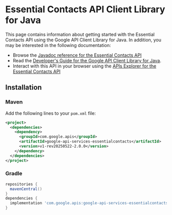 # Essential Contacts API Client Library for Java



This page contains information about getting started with the Essential Contacts API
using the Google API Client Library for Java. In addition, you may be interested
in the following documentation:

* Browse the [Javadoc reference for the Essential Contacts API][javadoc]
* Read the [Developer's Guide for the Google API Client Library for Java][google-api-client].
* Interact with this API in your browser using the [APIs Explorer for the Essential Contacts API][api-explorer]

## Installation

### Maven

Add the following lines to your `pom.xml` file:

```xml
<project>
  <dependencies>
    <dependency>
      <groupId>com.google.apis</groupId>
      <artifactId>google-api-services-essentialcontacts</artifactId>
      <version>v1-rev20250522-2.0.0</version>
    </dependency>
  </dependencies>
</project>
```

### Gradle

```gradle
repositories {
  mavenCentral()
}
dependencies {
  implementation 'com.google.apis:google-api-services-essentialcontacts:v1-rev20250522-2.0.0'
}
```

[javadoc]: https://googleapis.dev/java/google-api-services-essentialcontacts/latest/index.html
[google-api-client]: https://github.com/googleapis/google-api-java-client/
[api-explorer]: https://developers.google.com/apis-explorer/#p/essentialcontacts/v1/
